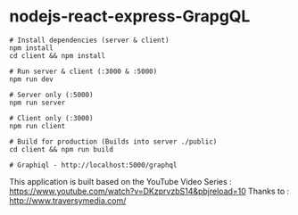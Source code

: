 # nodejs-react-express-GrapgQL
```
# Install dependencies (server & client)
npm install
cd client && npm install

# Run server & client (:3000 & :5000)
npm run dev

# Server only (:5000)
npm run server

# Client only (:3000)
npm run client

# Build for production (Builds into server ./public)
cd client && npm run build

# Graphiql - http://localhost:5000/graphql
```

This application is built based on the YouTube Video Series : https://www.youtube.com/watch?v=DKzprvzbS14&pbjreload=10
Thanks to : http://www.traversymedia.com/
